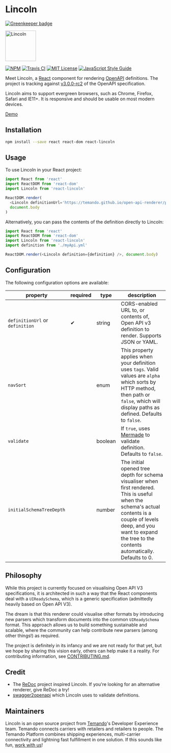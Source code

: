 # Lincoln

[![Greenkeeper badge](https://badges.greenkeeper.io/temando/open-api-renderer.svg)](https://greenkeeper.io/)

<img src='assets/lincoln-logo-white.png' alt='Lincoln' height="96" width="96" />

[![NPM](https://img.shields.io/npm/v/react-lincoln.svg)](https://npmjs.org/packages/react-lincoln/)
[![Travis CI](https://img.shields.io/travis/temando/open-api-renderer.svg)](https://travis-ci.org/temando/open-api-renderer)
[![MIT License](https://img.shields.io/github/license/temando/open-api-renderer.svg)](https://en.wikipedia.org/wiki/MIT_License)
[![JavaScript Style Guide](https://img.shields.io/badge/code_style-standard-brightgreen.svg)](https://standardjs.com)

Meet Lincoln, a [React](https://facebook.github.io/react/) component for rendering [OpenAPI](https://www.openapis.org) definitions. The project is tracking against [v3.0.0-rc2](docs/open-api-v3-support.md) of the OpenAPI specification.

Lincoln aims to support evergreen browsers, such as Chrome, Firefox, Safari and IE11+. It is responsive and should be usable on most modern devices.

[Demo](https://temando.github.io/open-api-renderer/demo/?url=https://temando.github.io/open-api-renderer/petstore-open-api-v3.0.0-RC2.json)

## Installation

```sh
npm install --save react react-dom react-lincoln
```

## Usage

To use Lincoln in your React project:

```js
import React from 'react'
import ReactDOM from 'react-dom'
import Lincoln from 'react-lincoln'

ReactDOM.render(
  <Lincoln definitionUrl='https://temando.github.io/open-api-renderer/petstore-open-api-v3.0.0-RC2.json' />,
  document.body
)
```

Alternatively, you can pass the contents of the definition directly to Lincoln:

```js
import React from 'react'
import ReactDOM from 'react-dom'
import Lincoln from 'react-lincoln'
import definition from './myApi.yml'

ReactDOM.render(<Lincoln definition={definition} />, document.body)
```

## Configuration

The following configuration options are available:

| property                        | required | type    | description                                                                                                                                                                                                                         |
| ------------------------------- | -------- | ------- | ----------------------------------------------------------------------------------------------------------------------------------------------------------------------------------------------------------------------------------- |
| `definitionUrl` or `definition` | ✔        | string  | CORS-enabled URL to, or contents of, Open API v3 definition to render. Supports JSON or YAML.                                                                                                                                       |
| `navSort`                       |          | enum    | This property applies when your definition uses `tags`. Valid values are `alpha` which sorts by HTTP method, then path or `false`, which will display paths as defined. Defaults to `false`.                                        |
| `validate`                      |          | boolean | If `true`, uses [Mermade](https://openapi-converter.herokuapp.com/) to validate definition. Defaults to `false`.                                                                                                                    |
| `initialSchemaTreeDepth`        |          | number  | The initial opened tree depth for schema visualiser when first rendered. This is useful when the schema's actual contents is a couple of levels deep, and you want to expand the tree to the contents automatically. Defaults to 0. |

## Philosophy

While this project is currently focused on visualising Open API V3 specifications, it is architected in such a way that the React components deal with a `UIReadySchema`, which is a generic specification (admittedly heavily based on Open API V3).

The dream is that this renderer could visualise other formats by introducing new parsers which transform documents into the common `UIReadySchema` format. This approach allows us to build something sustainable and scalable, where the community can help contribute new parsers (among other things!) as required.

The project is definitely in its infancy and we are not ready for that yet, but we hope by sharing this vision early, others can help make it a reality. For contributing information, see [CONTRIBUTING.md](CONTRIBUTING.md).

## Credit

- The [ReDoc](https://github.com/Rebilly/ReDoc) project inspired Lincoln. If you're looking for an alternative renderer, give ReDoc a try!
- [swagger2openapi](https://github.com/mermade/swagger2openapi) which Lincoln uses to validate definitions.

## Maintainers

Lincoln is an open source project from [Temando](http://temando.com/)'s Developer Experience team. Temando connects carriers with retailers and retailers to people. The Temando Platform combines shipping experiences, multi-carrier connectivity and lightning fast fulfillment in one solution. If this sounds like fun, [work with us](http://temando.com/en/about/careers)!
